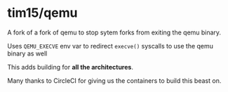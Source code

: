 # tim15/qemu

A fork of a fork of qemu to stop sytem forks from exiting the qemu binary.

Uses `QEMU_EXECVE` env var to redirect `execve()` syscalls to use the qemu binary as well

This adds building for **all the architectures**.

Many thanks to CircleCI for giving us the containers to build this beast on.
